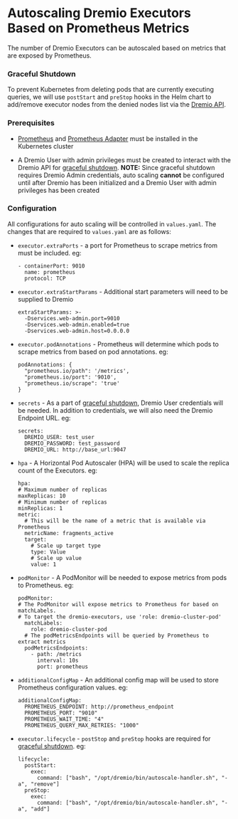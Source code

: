 # Autoscaling Dremio Executors Based on Prometheus Metrics
The number of Dremio Executors can be autoscaled based on metrics that are exposed by Prometheus.

### Graceful Shutdown
To prevent Kubernetes from deleting pods that are currently executing queries, we will use `postStart` and `preStop` hooks in the Helm chart to add/remove executor nodes from the denied nodes list via the [Dremio API](https://docs.dremio.com/software/rest-api/nodeCollections/).

### Prerequisites
* [Prometheus](https://github.com/prometheus-community/helm-charts/tree/main/charts/prometheus) and [Prometheus Adapter](https://github.com/kubernetes-sigs/prometheus-adapter) must be installed in the Kubernetes cluster

* A Dremio User with admin privileges must be created to interact with the Dremio API for [graceful shutdown](#graceful-shutdown). **NOTE:** Since graceful shutdown requires Dremio Admin credentials, auto scaling **cannot** be configured until after Dremio has been initialized and a Dremio User with admin privileges has been created

### Configuration
All configurations for auto scaling will be controlled in `values.yaml`. The changes that are required to `values.yaml` are as follows:

* `executor.extraPorts` - a port for Prometheus to scrape metrics from must be included. eg:
    ```
    - containerPort: 9010
      name: prometheus
      protocol: TCP
    ```

* `executor.extraStartParams` - Additional start parameters will need to be supplied to Dremio

    ```
    extraStartParams: >-
      -Dservices.web-admin.port=9010
      -Dservices.web-admin.enabled=true
      -Dservices.web-admin.host=0.0.0.0
    ```

* `executor.podAnnotations` - Prometheus will determine which pods to scrape metrics from based on pod annotations. eg:

    ```
    podAnnotations: {
      "prometheus.io/path": '/metrics',
      "prometheus.io/port": '9010',
      "prometheus.io/scrape": 'true'
    }
    ```

* `secrets` - As a part of [graceful shutdown](#graceful-shutdown), Dremio User credentials will be needed. In addition to credentials, we will also need the Dremio Endpoint URL. eg:

    ```
    secrets:
      DREMIO_USER: test_user
      DREMIO_PASSWORD: test_password
      DREMIO_URL: http://base_url:9047
    ```

* `hpa` - A Horizontal Pod Autoscaler (HPA) will be used to scale the replica count of the Executors. eg:

    ```
    hpa:
    # Maximum number of replicas
    maxReplicas: 10
    # Minimum number of replicas
    minReplicas: 1
    metric:
      # This will be the name of a metric that is available via Prometheus
      metricName: fragments_active
      target:
        # Scale up target type
        type: Value
        # Scale up value
        value: 1
    ```

* `podMonitor` - A PodMonitor will be needed to expose metrics from pods to Prometheus. eg:

    ```
    podMonitor:
    # The PodMonitor will expose metrics to Prometheus for based on matchLabels.
    # To target the dremio-executors, use 'role: dremio-cluster-pod'
      matchLabels:
        role: dremio-cluster-pod
      # The podMetricsEndpoints will be queried by Prometheus to extract metrics
      podMetricsEndpoints:
        - path: /metrics
          interval: 10s
          port: prometheus
    ```

* `additionalConfigMap` - An additional config map will be used to store Prometheus configuration values. eg:

    ```
    additionalConfigMap:
      PROMETHEUS_ENDPOINT: http://prometheus_endpoint
      PROMETHEUS_PORT: "9010"
      PROMETHEUS_WAIT_TIME: "4"
      PROMETHEUS_QUERY_MAX_RETRIES: "1000"
    ```

* `executor.lifecycle` - `postStop` and `preStop` hooks are required for [graceful shutdown](#graceful-shutdown). eg:

    ```
    lifecycle:
      postStart:
        exec:
          command: ["bash", "/opt/dremio/bin/autoscale-handler.sh", "-a", "remove"]
      preStop:
        exec:
          command: ["bash", "/opt/dremio/bin/autoscale-handler.sh", "-a", "add"]
    ```